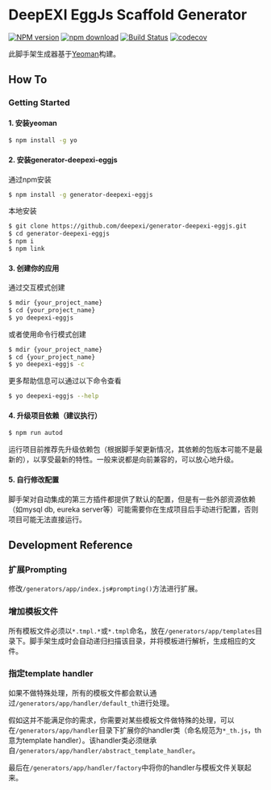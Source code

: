 # DeepEXI EggJs Scaffold Generator

[![NPM version][npm-image]][npm-url]
[![npm download][download-image]][download-url]
[![Build Status](https://www.travis-ci.org/deepexi/generator-deepexi-eggjs.svg?branch=master)](https://www.travis-ci.org/deepexi/generator-deepexi-eggjs)
[![codecov](https://codecov.io/gh/deepexi/generator-deepexi-eggjs/branch/master/graph/badge.svg)](https://codecov.io/gh/deepexi/generator-deepexi-eggjs)

[npm-image]: https://img.shields.io/npm/v/generator-deepexi-eggjs.svg
[npm-url]: https://www.npmjs.com/package/generator-deepexi-eggjs
[download-image]: https://img.shields.io/npm/dm/generator-deepexi-eggjs.svg
[download-url]: https://www.npmjs.com/package/generator-deepexi-eggjs

此脚手架生成器基于[Yeoman](https://yeoman.io/)构建。

## How To

### Getting Started

#### 1. 安装yeoman

```bash
$ npm install -g yo
```

#### 2. 安装generator-deepexi-eggjs

通过npm安装

```bash
$ npm install -g generator-deepexi-eggjs
```

本地安装

```bash
$ git clone https://github.com/deepexi/generator-deepexi-eggjs.git
$ cd generator-deepexi-eggjs
$ npm i
$ npm link
```

#### 3. 创建你的应用

通过交互模式创建

```bash
$ mdir {your_project_name}
$ cd {your_project_name}
$ yo deepexi-eggjs
```

或者使用命令行模式创建

```bash
$ mdir {your_project_name}
$ cd {your_project_name}
$ yo deepexi-eggjs -c
```

更多帮助信息可以通过以下命令查看

```bash
$ yo deepexi-eggjs --help
```

#### 4. 升级项目依赖（建议执行）

```bash
$ npm run autod
```

运行项目前推荐先升级依赖包（根据脚手架更新情况，其依赖的包版本可能不是最新的），以享受最新的特性。一般来说都是向前兼容的，可以放心地升级。

#### 5. 自行修改配置

脚手架对自动集成的第三方插件都提供了默认的配置，但是有一些外部资源依赖（如mysql db, eureka server等）可能需要你在生成项目后手动进行配置，否则项目可能无法直接运行。

## Development Reference

### 扩展Prompting

修改`/generators/app/index.js#prompting()`方法进行扩展。

### 增加模板文件

所有模板文件必须以`*.tmpl.*`或`*.tmpl`命名，放在`/generators/app/templates`目录下。脚手架生成时会自动递归扫描该目录，并将模板进行解析，生成相应的文件。

### 指定template handler

如果不做特殊处理，所有的模板文件都会默认通过`/generators/app/handler/default_th`进行处理。

假如这并不能满足你的需求，你需要对某些模板文件做特殊的处理，可以在`/generators/app/handler`目录下扩展你的handler类（命名规范为`*_th.js`，th意为template handler）。该handler类必须继承自`/generators/app/handler/abstract_template_handler`。

最后在`/generators/app/handler/factory`中将你的handler与模板文件关联起来。
